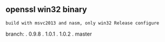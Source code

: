 openssl win32 binary
--------------------

	build with msvc2013 and nasm, only win32 Release configure

branch:
. 0.9.8
. 1.0.1
. 1.0.2
. master

